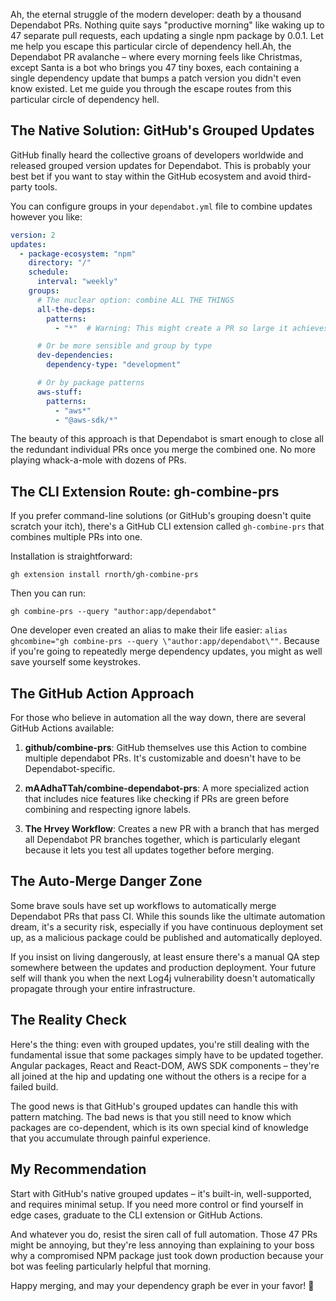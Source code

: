 Ah, the eternal struggle of the modern developer: death by a thousand Dependabot PRs. Nothing quite says "productive morning" like waking up to 47 separate pull requests, each updating a single npm package by 0.0.1. Let me help you escape this particular circle of dependency hell.Ah, the Dependabot PR avalanche – where every morning feels like Christmas, except Santa is a bot who brings you 47 tiny boxes, each containing a single dependency update that bumps a patch version you didn't even know existed. Let me guide you through the escape routes from this particular circle of dependency hell.

## The Native Solution: GitHub's Grouped Updates

GitHub finally heard the collective groans of developers worldwide and released grouped version updates for Dependabot. This is probably your best bet if you want to stay within the GitHub ecosystem and avoid third-party tools.

You can configure groups in your `dependabot.yml` file to combine updates however you like:

```yaml
version: 2
updates:
  - package-ecosystem: "npm"
    directory: "/"
    schedule:
      interval: "weekly"
    groups:
      # The nuclear option: combine ALL THE THINGS
      all-the-deps:
        patterns:
          - "*"  # Warning: This might create a PR so large it achieves sentience

      # Or be more sensible and group by type
      dev-dependencies:
        dependency-type: "development"

      # Or by package patterns
      aws-stuff:
        patterns:
          - "aws*"
          - "@aws-sdk/*"
```

The beauty of this approach is that Dependabot is smart enough to close all the redundant individual PRs once you merge the combined one. No more playing whack-a-mole with dozens of PRs.

## The CLI Extension Route: gh-combine-prs

If you prefer command-line solutions (or GitHub's grouping doesn't quite scratch your itch), there's a GitHub CLI extension called `gh-combine-prs` that combines multiple PRs into one.

Installation is straightforward:
```fish
gh extension install rnorth/gh-combine-prs
```

Then you can run:
```fish
gh combine-prs --query "author:app/dependabot"
```

One developer even created an alias to make their life easier: `alias ghcombine="gh combine-prs --query \"author:app/dependabot\""`. Because if you're going to repeatedly merge dependency updates, you might as well save yourself some keystrokes.

## The GitHub Action Approach

For those who believe in automation all the way down, there are several GitHub Actions available:

1. **github/combine-prs**: GitHub themselves use this Action to combine multiple dependabot PRs. It's customizable and doesn't have to be Dependabot-specific.

2. **mAAdhaTTah/combine-dependabot-prs**: A more specialized action that includes nice features like checking if PRs are green before combining and respecting ignore labels.

3. **The Hrvey Workflow**: Creates a new PR with a branch that has merged all Dependabot PR branches together, which is particularly elegant because it lets you test all updates together before merging.

## The Auto-Merge Danger Zone

Some brave souls have set up workflows to automatically merge Dependabot PRs that pass CI. While this sounds like the ultimate automation dream, it's a security risk, especially if you have continuous deployment set up, as a malicious package could be published and automatically deployed.

If you insist on living dangerously, at least ensure there's a manual QA step somewhere between the updates and production deployment. Your future self will thank you when the next Log4j vulnerability doesn't automatically propagate through your entire infrastructure.

## The Reality Check

Here's the thing: even with grouped updates, you're still dealing with the fundamental issue that some packages simply have to be updated together. Angular packages, React and React-DOM, AWS SDK components – they're all joined at the hip and updating one without the others is a recipe for a failed build.

The good news is that GitHub's grouped updates can handle this with pattern matching. The bad news is that you still need to know which packages are co-dependent, which is its own special kind of knowledge that you accumulate through painful experience.

## My Recommendation

Start with GitHub's native grouped updates – it's built-in, well-supported, and requires minimal setup. If you need more control or find yourself in edge cases, graduate to the CLI extension or GitHub Actions.

And whatever you do, resist the siren call of full automation. Those 47 PRs might be annoying, but they're less annoying than explaining to your boss why a compromised NPM package just took down production because your bot was feeling particularly helpful that morning.

Happy merging, and may your dependency graph be ever in your favor! 🎲
